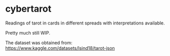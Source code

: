 # cybertarot
Readings of tarot in cards in different spreads with interpretations available.

Pretty much still WIP.

The dataset was obtained from: https://www.kaggle.com/datasets/lsind18/tarot-json
